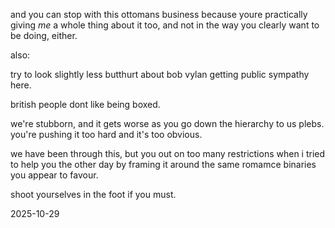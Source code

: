 and you can stop with this ottomans business because youre practically giving *me* a whole thing about it too, and not in the way you clearly want to be doing, either.  

also:  

try to look slightly less butthurt about bob vylan getting public sympathy here.  

british people dont like being boxed.  

we're stubborn, and it gets worse as you go down the hierarchy to us plebs.  
you're pushing it too hard and it's too obvious.  

we have been through this, but you out on too many restrictions when i tried to help you the other day by framing it around the same romamce binaries you appear to favour.  

shoot yourselves in the foot if you must.  

2025-10-29
